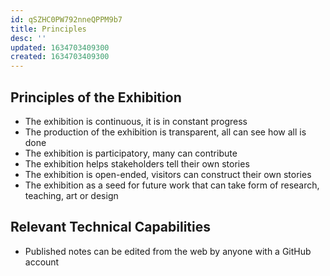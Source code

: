 ```yaml
---
id: qSZHC0PW792nneQPPM9b7
title: Principles
desc: ''
updated: 1634703409300
created: 1634703409300
---
```


## Principles of the Exhibition

- The exhibition is continuous, it is in constant progress
- The production of the exhibition is transparent, all can see how all is done
- The exhibition is participatory, many can contribute
- The exhibition helps stakeholders tell their own stories
- The exhibition is open-ended, visitors can construct their own stories
- The exhibition as a seed for future work that can take form of research, teaching, art or design

## Relevant Technical Capabilities

- Published notes can be edited from the web by anyone with a GitHub account
